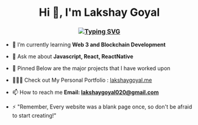 <h1 align="center">Hi 👋, I'm Lakshay Goyal</h1>
<h3 align="center"><a href="https://git.io/typing-svg"><img src="https://readme-typing-svg.herokuapp.com?font=Fira+Code&size=25&pause=1000&color=F7AB0A&center=true&width=461&lines=I'm+a+FrontEnd+Developer;Guy-who-loves-Coffee.tsx;%3CButLovesToCodeMore+%2F%3E" alt="Typing SVG" /></a></h3>

- 🌱 I’m currently learning **Web 3 and Blockchain Development**

- 💬 Ask me about **Javascript, React, ReactNative**

- 📌 Pinned Below are the major projects that I have worked upon
  
- 🧑🏻‍💻 Check out My Personal Portfolio :  <a href="https://lakshaygoyal.vercel.app/"> lakshaygoyal.me</a>

- 📫 How to reach me **Email: lakshaygoyal020@gmail.com**

- ⚡ "Remember, Every website was a blank page once, so don't be afraid to start creating!"


<!---
lakshaygoyal01/lakshaygoyal01 is a ✨ special ✨ repository because its `README.md` (this file) appears on your GitHub profile.
You can click the Preview link to take a look at your changes.
--->
